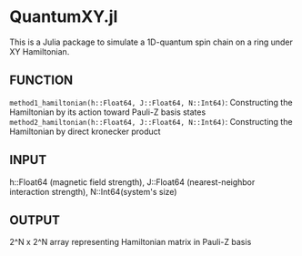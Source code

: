 # QuantumXY.jl
This is a Julia package to simulate a 1D-quantum spin chain on a ring under XY Hamiltonian.

## FUNCTION
```method1_hamiltonian(h::Float64, J::Float64, N::Int64)```: Constructing the Hamiltonian by its action toward Pauli-Z basis states
```method2_hamiltonian(h::Float64, J::Float64, N::Int64)```: Constructing the Hamiltonian by direct kronecker product

## INPUT
h::Float64 (magnetic field strength), J::Float64 (nearest-neighbor interaction strength), N::Int64(system's size)

## OUTPUT 
2^N x 2^N array representing Hamiltonian matrix in Pauli-Z basis
